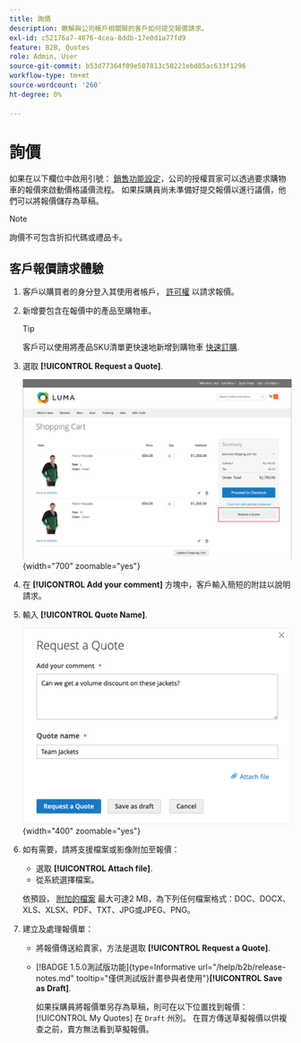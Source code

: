 ```yaml
---
title: 詢價
description: 瞭解與公司帳戶相關聯的客戶如何提交報價請求。
exl-id: c52176a7-4076-4cea-8ddb-17e0d1a77fd9
feature: B2B, Quotes
role: Admin, User
source-git-commit: b53d77364f09e587813c50221ebd85ac633f1296
workflow-type: tm+mt
source-wordcount: '260'
ht-degree: 0%

---
```


# 詢價

如果在以下欄位中啟用引號： [銷售功能設定](configure-quotes.md)，公司的授權買家可以透過要求購物車的報價來啟動價格議價流程。 如果採購員尚未準備好提交報價以進行議價，他們可以將報價儲存為草稿。

>[!NOTE]
>
>詢價不可包含折扣代碼或禮品卡。

## 客戶報價請求體驗

1. 客戶以購買者的身分登入其使用者帳戶， [許可權](account-company-roles-permissions.md) 以請求報價。

1. 新增要包含在報價中的產品至購物車。

   >[!TIP]
   > 
   >客戶可以使用將產品SKU清單更快速地新增到購物車 [快速訂購](quick-order.md).

1. 選取 **[!UICONTROL Request a Quote]**.

   ![向購物車要求報價](./assets/quote-request-from-cart.png){width="700" zoomable="yes"}

1. 在 **[!UICONTROL Add your comment]** 方塊中，客戶輸入簡短的附註以說明請求。

1. 輸入 **[!UICONTROL Quote Name]**.

   ![輸入報價註解與名稱](./assets/quote-request-from-cart-name-comments.png){width="400" zoomable="yes"}

1. 如有需要，請將支援檔案或影像附加至報價：

   - 選取 **[!UICONTROL Attach file]**.
   - 從系統選擇檔案。

   依預設， [附加的檔案](configure-quotes.md) 最大可達2 MB，為下列任何檔案格式：DOC、DOCX、XLS、XLSX、PDF、TXT、JPG或JPEG、PNG。

1. 建立及處理報價單：

   - 將報價傳送給賣家，方法是選取 **[!UICONTROL Request a Quote]**.
   - [!BADGE 1.5.0測試版功能]{type=Informative url="/help/b2b/release-notes.md" tooltip="僅供測試版計畫參與者使用"}**[!UICONTROL Save as Draft]**.

     如果採購員將報價單另存為草稿，則可在以下位置找到報價： [!UICONTROL My Quotes] 在 `Draft` 州別。 在買方傳送草擬報價以供複查之前，賣方無法看到草擬報價。
